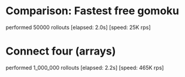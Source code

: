 # Comparison: Fastest free gomoku

performed 50000 rollouts [elapsed: 2.0s] [speed: 25K rps]

# Connect four (arrays)

performed 1_000_000 rollouts [elapsed: 2.2s] [speed: 465K rps]
